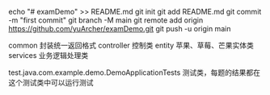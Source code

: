 echo "# examDemo" >> README.md
git init
git add README.md
git commit -m "first commit"
git branch -M main
git remote add origin https://github.com/yuArcher/examDemo.git
git push -u origin main


common 封装统一返回格式
controller 控制类
entity 苹果、草莓、芒果实体类
services 业务逻辑处理类

test.java.com.example.demo.DemoApplicationTests 测试类，每题的结果都在这个测试类中可以运行测试
